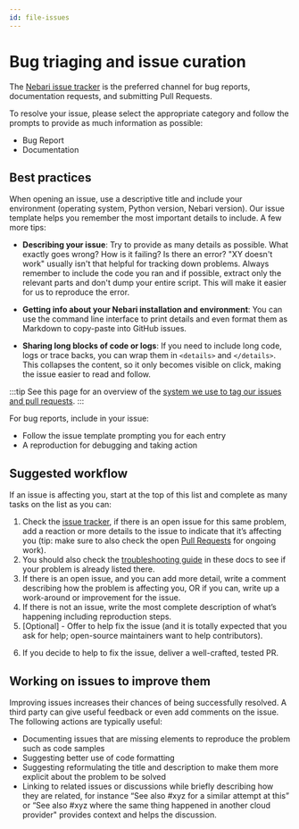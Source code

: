 ```yaml
---
id: file-issues
---
```


# Bug triaging and issue curation

The [Nebari issue tracker][nebari-issues] is the preferred channel for bug reports, documentation requests, and
submitting Pull Requests.

To resolve your issue, please select the appropriate category and follow the prompts to provide as much information as
possible:

<!-- TODO: add link to templates in repo -->

- Bug Report
- Documentation

## Best practices

When opening an issue, use a descriptive title and include your environment (operating system, Python version, Nebari version).
Our issue template helps you remember the most important details to include. A few more tips:

- **Describing your issue**: Try to provide as many details as possible. What exactly goes wrong? How is it failing?
  Is there an error? "XY doesn't work" usually isn't that helpful for tracking down problems. Always remember to include the code you ran and if possible,
  extract only the relevant parts and don't dump your entire script. This will make it easier for us to reproduce the error.

- **Getting info about your Nebari installation and environment**: You can use the command line interface to print details and even format them as Markdown to copy-paste into GitHub issues.

- **Sharing long blocks of code or logs**: If you need to include long code, logs or trace backs, you can wrap them in `<details>` and `</details>`.
  This collapses the content, so it only becomes visible on click, making the issue easier to read and follow.

:::tip
See this page for an overview of the [system we use to tag our issues and pull requests][nebari-labels].
:::

For bug reports, include in your issue:

- Follow the issue template prompting you for each entry
- A reproduction for debugging and taking action

## Suggested workflow

If an issue is affecting you, start at the top of this list and complete as many tasks on the list as you can:

1. Check the [issue tracker][nebari-issues], if there is an open issue for this same problem, add a reaction or more details to the issue
   to indicate that it’s affecting you (tip: make sure to also check the open [Pull Requests][nebari-prs] for ongoing work).
2. You should also check the [troubleshooting guide](../troubleshooting.mdx) in these docs to see if your problem is already listed there.
3. If there is an open issue, and you can add more detail, write a comment describing how the problem is affecting you,
   OR if you can, write up a work-around or improvement for the issue.
4. If there is not an issue, write the most complete description of what’s happening including reproduction steps.
5. [Optional] - Offer to help fix the issue (and it is totally expected that you ask for help; open-source maintainers want to help contributors).
<!-- 6. TODO link to the PR section of the docs -->
6. If you decide to help to fix the issue, deliver a well-crafted, tested PR.

## Working on issues to improve them

Improving issues increases their chances of being successfully resolved. A third party can give useful feedback or even add comments on the issue.
The following actions are typically useful:

- Documenting issues that are missing elements to reproduce the problem such as code samples
- Suggesting better use of code formatting
- Suggesting reformulating the title and description to make them more explicit about the problem to be solved
- Linking to related issues or discussions while briefly describing how they are related, for instance “See also #xyz for a similar attempt at this” or “See also #xyz where the same thing happened in another cloud provider" provides context and helps the discussion.

<!-- links -->

[nebari-issues]: https://github.com/nebari-dev/nebari/issues
[nebari-labels]: https://github.com/nebari-dev/nebari/labels
[nebari-prs]: https://github.com/nebari-dev/nebari/pulls
